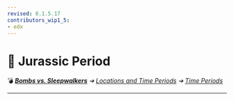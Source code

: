 ```yaml
---
revised: 0.1.5.17
contributors_wip1_5:
- edx
---
```


# 📄 Jurassic Period

💣 ***[Bombs vs. Sleepwalkers][home]** ➔ [Locations and Time Periods][locations] ➔ [Time Periods][timeperiods]*

****

[home]: /README.md
[locations]: /locations/readme.md
[timeperiods]: /locations/time_periods/readme.md
